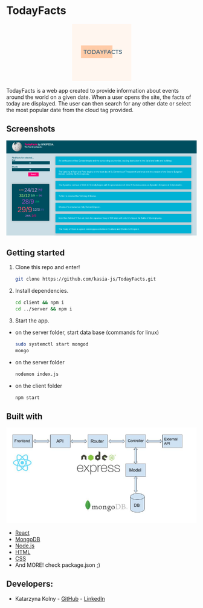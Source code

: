 # TodayFacts

<p align="center">
  <img src="/client/src/assets/images/TodayFactsLogo.png" />   
</p>

TodayFacts is a web app created to provide information about events around the world on a given date. 
When a user opens the site, the facts of today are displayed. The user can then search for any other date or select the most popular date from the cloud tag provided.

## Screenshots

<p align="center">
  <img src="/client/src/assets/images/Screenshot.png" />
</p>

## Getting started

1. Clone this repo and enter!

   ```bash
   git clone https://github.com/kasia-js/TodayFacts.git
   ```

2. Install dependencies.

   ```bash
   cd client && npm i
   cd ../server && npm i
   ```

3. Start the app.
- on the server folder, start data base (commands for linux)
  ```bash
  sudo systemctl start mongod
  mongo
  ```
- on the server folder
  ```bash
  nodemon index.js
  ```
- on the client folder
  ```bash
  npm start
  ```

## Built with
<p align="center">
  <img src="/client/src/assets/images/Architecture.png" />
</p>

- [React](https://reactjs.org/)
- [MongoDB](https://www.mongodb.com/)
- [Node.js](https://nodejs.org/en/)
- [HTML](https://html.com/)
- [CSS](http://css.com/)
- And MORE! check package.json ;)

## Developers:
- Katarzyna Kolny - [GitHub](https://github.com/kasia-js) - [LinkedIn](https://www.linkedin.com/in/katarzyna-kolny-8b3384b9/)
